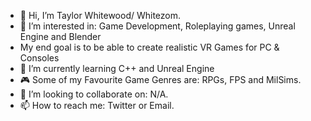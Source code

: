 - 👋 Hi, I’m Taylor Whitewood/ Whitezom.
- 👀 I’m interested in: Game Development, Roleplaying games, Unreal Engine and Blender
- My end goal is to be able to create realistic VR Games for PC & Consoles
- 🌱 I’m currently learning C++ and Unreal Engine
- 🎮 Some of my Favourite Game Genres are: RPGs, FPS and MilSims.
- 💞️ I’m looking to collaborate on: N/A.
- 📫 How to reach me: Twitter or Email.


